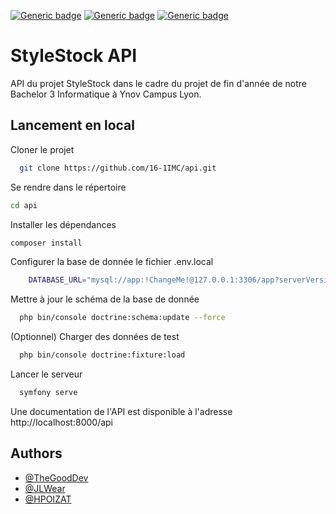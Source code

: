 [![Generic badge](https://img.shields.io/badge/Type-API-green.svg)](https://shields.io/) [![Generic badge](https://img.shields.io/badge/Language-php_8.2-blue.svg)](https://shields.io/) [![Generic badge](https://img.shields.io/badge/Language-symfony_5.4-purple.svg)](https://shields.io/)

# StyleStock API

API du projet StyleStock dans le cadre du projet de fin d'année de notre Bachelor 3 Informatique à Ynov Campus Lyon.

## Lancement en local

Cloner le projet

```bash
  git clone https://github.com/16-1IMC/api.git
```

Se rendre dans le répertoire
    
```bash
cd api
```

Installer les dépendances
    
```bash
composer install
```

Configurer la base de donnée le fichier .env.local

```bash
    DATABASE_URL="mysql://app:!ChangeMe!@127.0.0.1:3306/app?serverVersion=8&charset=utf8mb4"
```

Mettre à jour le schéma de la base de donnée

```bash
  php bin/console doctrine:schema:update --force
```

(Optionnel) Charger des données de test

```bash
  php bin/console doctrine:fixture:load
```

Lancer le serveur

```bash
  symfony serve
```

Une documentation de l'API est disponible à l'adresse http://localhost:8000/api

## Authors

- [@TheGoodDev](https://github.com/TheGooodDev)
- [@JLWear](https://github.com/JLWear)
- [@HPOIZAT](https://github.com/HPOIZAT)